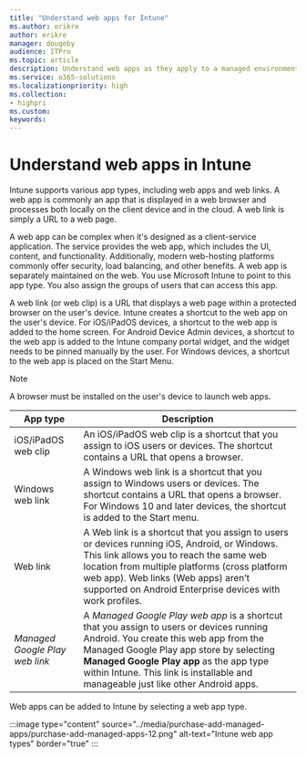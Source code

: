 ```yaml
---
title: "Understand web apps for Intune"
ms.author: erikre
author: erikre
manager: dougeby
audience: ITPro
ms.topic: article
description: Understand web apps as they apply to a managed environment.
ms.service: o365-solutions
ms.localizationpriority: high
ms.collection:
- highpri
ms.custom:
keywords:
---
```


# Understand web apps in Intune

Intune supports various app types, including web apps and web links. A web app is commonly an app that is displayed in a web browser and processes both locally on the client device and in the cloud. A web link is simply a URL to a web page.

A web app can be complex when it's designed as a client-service application. The service provides the web app, which includes the UI, content, and functionality. Additionally, modern web-hosting platforms commonly offer security, load balancing, and other benefits. A web app is separately maintained on the web. You use Microsoft Intune to point to this app type. You also assign the groups of users that can access this app.

A web link (or web clip) is a URL that displays a web page within a protected browser on the user's device. Intune creates a shortcut to the web app on the user's device. For iOS/iPadOS devices, a shortcut to the web app is added to the home screen. For Android Device Admin devices, a shortcut to the web app is added to the Intune company portal widget, and the widget needs to be pinned manually by the user. For Windows devices, a shortcut to the web app is placed on the Start Menu.

> [!NOTE]
> A browser must be installed on the user's device to launch web apps.

| App type | Description |
|---|---|
| iOS/iPadOS web clip | An iOS/iPadOS web clip is a shortcut that you assign to iOS users or devices. The shortcut contains a URL that opens a browser. |
| Windows web link | A Windows web link is a shortcut that you assign to Windows users or devices. The shortcut contains a URL that opens a browser. For Windows 10 and later devices, the shortcut is added to the Start menu. |
| Web link | A Web link is a shortcut that you assign to users or devices running iOS, Android, or Windows. This link allows you to reach the same web location from multiple platforms (cross platform web app). Web links (Web apps) aren’t supported on Android Enterprise devices with work profiles. |
| *Managed Google Play web link* | A *Managed Google Play web app* is a shortcut that you assign to users or devices running Android. You create this web app from the Managed Google Play app store by selecting **Managed Google Play app** as the app type within Intune. This link is installable and manageable just like other Android apps. |

Web apps can be added to Intune by selecting a web app type.

:::image type="content" source="../media/purchase-add-managed-apps/purchase-add-managed-apps-12.png" alt-text="Intune web app types" border="true" :::
 